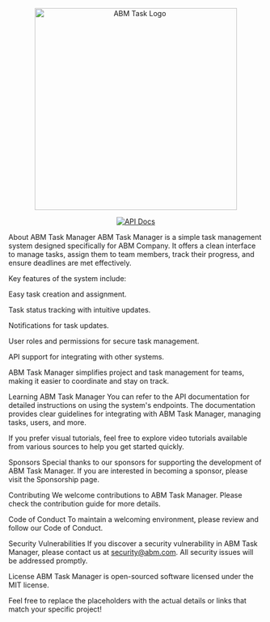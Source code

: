 <p align="center"><a href="https://abm-task.apidog.io/" target="_blank"><img src="[[https://raw.githubusercontent.com/laravel/art/master/logo-lockup/5%20SVG/2%20CMYK/1%20Full%20Color/laravel-logolockup-cmyk-red.svg](https://abmegypt.net/assets/img/upload/modules/1721547971.png)](https://abmegypt.net/assets/img/upload/modules/1721547971.png)" width="400" alt="ABM Task Logo"></a></p> <p align="center"> <a href="https://abm-task.apidog.io/"><img src="https://img.shields.io/badge/Api%20Docs-Available-blue" alt="API Docs"></a> </p>

About ABM Task Manager
ABM Task Manager is a simple task management system designed specifically for ABM Company. It offers a clean interface to manage tasks, assign them to team members, track their progress, and ensure deadlines are met effectively.

Key features of the system include:

Easy task creation and assignment.

Task status tracking with intuitive updates.

Notifications for task updates.

User roles and permissions for secure task management.

API support for integrating with other systems.

ABM Task Manager simplifies project and task management for teams, making it easier to coordinate and stay on track.

Learning ABM Task Manager
You can refer to the API documentation for detailed instructions on using the system's endpoints. The documentation provides clear guidelines for integrating with ABM Task Manager, managing tasks, users, and more.

If you prefer visual tutorials, feel free to explore video tutorials available from various sources to help you get started quickly.

Sponsors
Special thanks to our sponsors for supporting the development of ABM Task Manager. If you are interested in becoming a sponsor, please visit the Sponsorship page.

Contributing
We welcome contributions to ABM Task Manager. Please check the contribution guide for more details.

Code of Conduct
To maintain a welcoming environment, please review and follow our Code of Conduct.

Security Vulnerabilities
If you discover a security vulnerability in ABM Task Manager, please contact us at security@abm.com. All security issues will be addressed promptly.

License
ABM Task Manager is open-sourced software licensed under the MIT license.

Feel free to replace the placeholders with the actual details or links that match your specific project!
